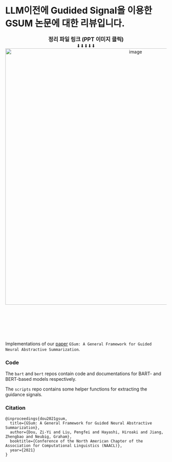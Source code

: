 # LLM이전에 Gudided Signal을 이용한 GSUM 논문에 대한 리뷰입니다.

<div align="center">
  <strong style="font-size: 1.2em;">정리 파일 링크 (PPT 이미지 클릭)</strong>  
  <br>
  ⬇⬇⬇⬇⬇
</div>

<div align="center">
  <a href="https://drive.google.com/file/d/1stjCMSizcSUh_8xKUVXtlP0cbEeNvNtH/view?usp=sharing">
    <img width="798" alt="image" src="https://github.com/user-attachments/assets/3eabb5b1-8853-46c5-b935-f37572b2e828">
  </a>
</div>

<br><br><br><br><br>





Implementations of our [paper](https://arxiv.org/abs/2010.08014) `GSum: A General Framework for Guided Neural Abstractive Summarization`. 


### Code

The `bart` and `bert` repos contain code and documentations for BART- and BERT-based models respectively.

The `scripts` repo contains some helper functions for extracting the guidance signals.

### Citation

```
@inproceedings{dou2021gsum,
  title={GSum: A General Framework for Guided Neural Abstractive Summarization},
  author={Dou, Zi-Yi and Liu, Pengfei and Hayashi, Hiroaki and Jiang, Zhengbao and Neubig, Graham},
  booktitle={Conference of the North American Chapter of the Association for Computational Linguistics (NAACL)},
  year={2021}
}
```
